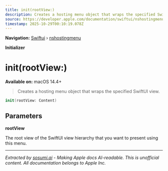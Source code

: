 ```yaml
---
title: init(rootView:)
description: Creates a hosting menu object that wraps the specified SwiftUI view.
source: https://developer.apple.com/documentation/swiftui/nshostingmenu/init(rootview:)
timestamp: 2025-10-29T00:10:19.078Z
---
```


**Navigation:** [Swiftui](/documentation/swiftui) › [nshostingmenu](/documentation/swiftui/nshostingmenu)

**Initializer**

# init(rootView:)

**Available on:** macOS 14.4+

> Creates a hosting menu object that wraps the specified SwiftUI view.

```swift
init(rootView: Content)
```

## Parameters

**rootView**

The root view of the SwiftUI view hierarchy that you want to present using this menu.

---

*Extracted by [sosumi.ai](https://sosumi.ai) - Making Apple docs AI-readable.*
*This is unofficial content. All documentation belongs to Apple Inc.*
